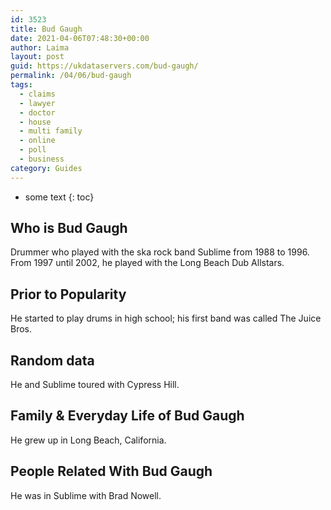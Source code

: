 ```yaml
---
id: 3523
title: Bud Gaugh
date: 2021-04-06T07:48:30+00:00
author: Laima
layout: post
guid: https://ukdataservers.com/bud-gaugh/
permalink: /04/06/bud-gaugh
tags:
  - claims
  - lawyer
  - doctor
  - house
  - multi family
  - online
  - poll
  - business
category: Guides
---
```


* some text
{: toc}


## Who is Bud Gaugh
                  
                  
                  
Drummer who played with the ska rock band Sublime from 1988 to 1996. From 1997 until 2002, he played with the Long Beach Dub Allstars.
                  
              
            
              
            
                
                
                
## Prior to Popularity
                  
                  
                  
He started to play drums in high school; his first band was called The Juice Bros.
                  
              
            
              
            
                
                
                
## Random data
                  
                  
                  
He and Sublime toured with Cypress Hill.
                  
              
            
              
            
                
                
                
## Family & Everyday Life of Bud Gaugh
                  
                  
                  
He grew up in Long Beach, California.
                  
              
            
              
            
                
                
                
## People Related With Bud Gaugh
                  
                  
                  
He was in Sublime with Brad Nowell.
                  
              
            
              
            
                
              
            
              
              
            
            
              
            
          
          
          